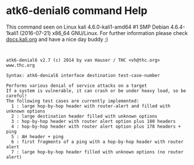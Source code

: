# atk6-denial6 command Help

 This command seen on Linux kali 4.6.0-kali1-amd64 #1 SMP Debian 4.6.4-1kali1 (2016-07-21) x86_64 GNU/Linux. For further information please check [docs.kali.org](docs.kali.org) and have a nice day buddy ;) 

~~~


atk6-denial6 v2.7 (c) 2014 by van Hauser / THC <vh@thc.org> www.thc.org

Syntax: atk6-denial6 interface destination test-case-number

Performs various denial of service attacks on a target
If a system is vulnerable, it can crash or be under heavy load, so be careful!
The following test cases are currently implemented:
  1 : large hop-by-hop header with router-alert and filled with unknown options
  2 : large destination header filled with unknown options
  3 : hop-by-hop header with router alert option plus 180 headers
  4 : hop-by-hop header with router alert option plus 178 headers + ping
  5 : AH header + ping
  6 : first fragments of a ping with a hop-by-hop header with router alert
  7 : large hop-by-hop header filled with unknown options (no router alert)


~~~

